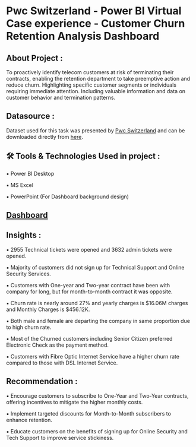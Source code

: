 # Pwc Switzerland - Power BI Virtual Case experience - Customer Churn Retention Analysis Dashboard

## About Project :
To proactively identify telecom customers at risk of terminating their contracts, enabling the retention department to take preemptive action and reduce churn. Highlighting specific customer segments or individuals requiring immediate attention. Including valuable information and data on customer behavior and termination patterns.

## Datasource :
Dataset used for this task was presented by [Pwc Switzerland](https://www.pwc.ch/en/careers-with-pwc/students/virtual-case-experience.html) and can be downloaded directly from [here](https://github.com/rashmi0007/customer_churn_analysis/blob/master/Telecom_Churn_Dataset.xlsx).

## 🛠 Tools & Technologies Used in project :
▪ Power BI Desktop

▪ MS Excel

▪ PowerPoint (For Dashboard background design)

## [Dashboard](https://github.com/rashmi0007/customer_churn_analysis/blob/master/Customer_Churn_Analysis.pbix)

## Insights :
▪ 2955 Technical tickets were opened and 3632 admin tickets were opened.

▪ Majority of customers did not sign up for Technical Support and Online Security Services.

▪ Customers with One-year and Two-year contract have been with company for long, but for month-to-month contract it was opposite.

▪ Churn rate is nearly around 27% and yearly charges is $16.06M charges and Monthly Charges is $456.12K.

▪ Both male and female are departing the company in same proportion due to high churn rate.

▪ Most of the Churned customers including Senior Citizen preferred Electronic Check as the payment method.

▪ Customers with Fibre Optic Internet Service have a higher churn rate compared to those with DSL Internet Service.

## Recommendation :
▪ Encourage customers to subscribe to One-Year and Two-Year contracts, offering incentives to mitigate the higher monthly costs.

▪ Implement targeted discounts for Month-to-Month subscribers to enhance retention.

▪ Educate customers on the benefits of signing up for Online Security and Tech Support to improve service stickiness.
